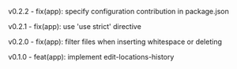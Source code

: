 v0.2.2 - fix(app): specify configuration contribution in package.json

v0.2.1 - fix(app): use 'use strict' directive

v0.2.0 - fix(app): filter files when inserting whitespace or deleting

v0.1.0 - feat(app): implement edit-locations-history
